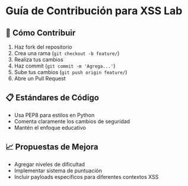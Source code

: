 # Guía de Contribución para XSS Lab

   ## 🤝 Cómo Contribuir
   1. Haz fork del repositorio
   2. Crea una rama (`git checkout -b feature/`)
   3. Realiza tus cambios
   4. Haz commit (`git commit -m 'Agrega...'`)
   5. Sube tus cambios (`git push origin feature/`)
   6. Abre un Pull Request

   ## 📋 Estándares de Código
   - Usa PEP8 para estilos en Python
   - Comenta claramente los cambios de seguridad
   - Mantén el enfoque educativo

   ## 📈 Propuestas de Mejora
   - Agregar niveles de dificultad
   - Implementar sistema de puntuación
   - Incluir payloads específicos para diferentes contextos XSS
